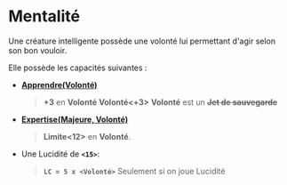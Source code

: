# Mentalité

Une créature intelligente possède une volonté lui permettant d'agir selon son bon vouloir. 

Elle possède les capacités suivantes :
* **[Apprendre(Volonté)](###)**
   > **+3** en **Volonté**
   > **Volonté<+3>**
   > **Volonté** est un ~~**Jet de sauvegarde**~~
* **[Expertise(Majeure, Volonté)](https://trello.com/c/0EKOzT2h)**
    > **Limite<12>** en **Volonté**.
* Une Lucidité de **`<15>`**:
    > **`LC = 5 x <Volonté>`**
    > Seulement si on joue Lucidité
